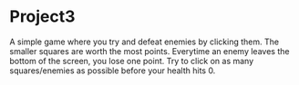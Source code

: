 # Project3
A simple game where you try and defeat enemies by clicking them. The smaller squares are worth the most points. Everytime an enemy leaves the bottom of the screen, you lose one point. Try to click on as many squares/enemies as possible before your health hits 0. 
